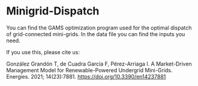 # Minigrid-Dispatch

You can find the GAMS optimization program used for the optimal dispatch of grid-connected mini-grids. 
In the data file you can find the inputs you need. 




If you use this, please cite us: 


González Grandón T, de Cuadra García F, Pérez-Arriaga I. A Market-Driven Management Model for Renewable-Powered Undergrid Mini-Grids. Energies. 2021; 14(23):7881. https://doi.org/10.3390/en14237881 
